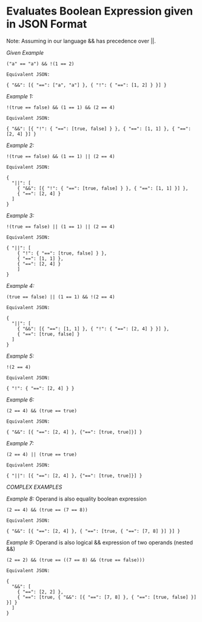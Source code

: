 # Evaluates Boolean Expression given in JSON Format

Note: Assuming in our language && has precedence over ||.

_Given Example_

```
("a" == "a") && !(1 == 2)

Equivalent JSON:

{ "&&": [{ "==": ["a", "a"] }, { "!": { "==": [1, 2] } }] }
```

_Example 1:_

```
!(true == false) && (1 == 1) && (2 == 4)

Equivalent JSON:

{ "&&": [{ "!": { "==": [true, false] } }, { "==": [1, 1] }, { "==": [2, 4] }] }
```

_Example 2:_

```
!(true == false) && (1 == 1) || (2 == 4)

Equivalent JSON:

{
  "||": [
    { "&&": [{ "!": { "==": [true, false] } }, { "==": [1, 1] }] },
    { "==": [2, 4] }
  ]
}
```

_Example 3:_

```
!(true == false) || (1 == 1) || (2 == 4)

Equivalent JSON:

{ "||": [
    { "!": { "==": [true, false] } },
    { "==": [1, 1] },
    { "==": [2, 4] }
    ]
}
```

_Example 4:_

```
(true == false) || (1 == 1) && !(2 == 4)

Equivalent JSON:

{
  "||": [
    { "&&": [{ "==": [1, 1] }, { "!": { "==": [2, 4] } }] },
    { "==": [true, false] }
  ]
}
```

_Example 5:_

```
!(2 == 4)

Equivalent JSON:

{ "!": { "==": [2, 4] } }
```

_Example 6:_

```
(2 == 4) && (true == true)

Equivalent JSON:

{ "&&": [{ "==": [2, 4] }, {"==": [true, true]}] }
```

_Example 7:_

```
(2 == 4) || (true == true)

Equivalent JSON:

{ "||": [{ "==": [2, 4] }, {"==": [true, true]}] }
```

_COMPLEX EXAMPLES_

_Example 8:_ Operand is also equality boolean expression

```
(2 == 4) && (true == (7 == 8))

Equivalent JSON:

{ "&&": [{ "==": [2, 4] }, { "==": [true, { "==": [7, 8] }] }] }
```

_Example 9:_ Operand is also logical && expression of two operands (nested &&)

```
(2 == 2) && (true == ((7 == 8) && (true == false)))

Equivalent JSON:

{
  "&&": [
    { "==": [2, 2] },
    { "==": [true, { "&&": [{ "==": [7, 8] }, { "==": [true, false] }] }] }
  ]
}
```
